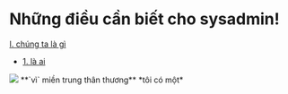 # Những điều cần biết cho sysadmin!
[I. chúng ta là gì](#chungtalagi)
- [1. là ai](#laai)
<img src="https://i.imgur.com/MLIjc1t.png">
**`vì` miền trung thân thương**
*tôi có một*